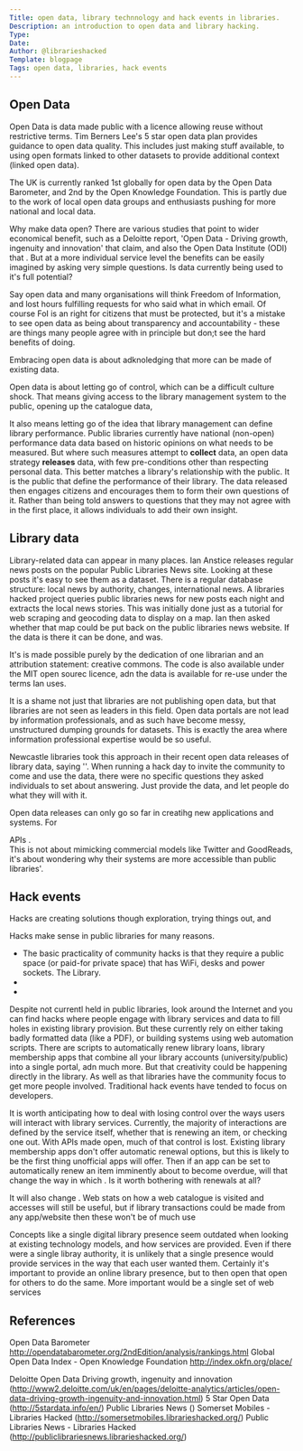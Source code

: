 ```yaml
---
Title: open data, library technnology and hack events in libraries.
Description: an introduction to open data and library hacking.
Type:
Date:
Author: @librarieshacked
Template: blogpage
Tags: open data, libraries, hack events
---
```


## Open Data

Open Data is data made public with a licence allowing reuse without restrictive terms.  Tim Berners Lee's 5 star open data plan provides guidance to open data quality.  This includes just making stuff available, to using open formats linked to other datasets to provide additional context (linked open data).

The UK is currently ranked 1st globally for open data by the Open Data Barometer, and 2nd by the Open Knowledge Foundation.  This is partly due to the work of local open data groups and enthusiasts pushing for more national and local data.  

Why make data open?  There are various studies that point to wider economical benefit, such as a Deloitte report, 'Open Data - Driving growth, ingenuity and innovation' that claim, and also the Open Data Institute (ODI) that .  But at a more individual service level the benefits can be easily imagined by asking very simple questions.  Is data currently being used to it's full potential?    

Say open data and many organisations will think Freedom of Information, and lost hours fulfilling requests for who said what in which email.  Of course FoI is an right for citizens that must be protected, but it's a mistake to see open data as being about transparency and accountability - these are things many people agree with in principle but don;t see the hard benefits of doing.  

Embracing open data is about adknoledging that more can be made of existing data.  

Open data is about letting go of control, which can be a difficult culture shock.  That means giving access to the library management system to the public, opening up the catalogue data,   

It also means letting go of the idea that library management can define library performance.  Public libraries currently have national (non-open) performance data data based on historic opinions on what needs to be measured.  But where such measures attempt to **collect** data, an open data strategy **releases** data, with few pre-conditions other than respecting personal data.  This better matches a library's relationship with the public.  It is the public that define the performance of their library.  The data released then engages citizens and encourages them to form their own questions of it.   Rather than being told answers to questions that they may not agree with in the first place, it allows individuals to add their own insight.  


## Library data

Library-related data can appear in many places.  Ian Anstice releases regular news posts on the popular Public Libraries News site.  Looking at these posts it's easy to see them as a dataset.  There is a regular database structure:  local news by authority, changes, international news.  A libraries hacked project queries public libraries news for new posts each night and extracts the local news stories.  This was initially done just as a tutorial for web scraping and geocoding data to display on a map.  Ian then asked whether that map could be put back on the public libraries news website.  If the data is there it can be done, and was. 

It's is made possible purely by the dedication of one librarian and an attribution statement: creative commons.  The code is also available under the MIT open sourec licence, adn the data is available for re-use under the terms Ian uses.


It is a shame not just that libraries are not publishing open data, but that libraries are not seen as leaders in this field.  Open data portals are not lead by information professionals, and as such have become messy, unstructured dumping grounds for datasets.  This is exactly the area where information professional expertise would be so useful.

Newcastle libraries took this approach in their recent open data releases of library data, saying ''.  When running a hack day to invite the community to come and use the data, there were no specific questions they asked individuals to set about answering.  Just provide the data, and let people do what they will with it.

Open data releases can only go so far in creatihg new applications and systems.  For 


APIs .  
This is not about mimicking commercial models like Twitter and GoodReads, it's about wondering why their systems are more accessible than public libraries'.

## Hack events

Hacks are creating solutions though exploration, trying things out, and 

Hacks make sense in public libraries for many reasons.

- The basic practicality of community hacks is that they require a public space (or paid-for private space) that has WiFi, desks and power sockets.  The Library.
- 
- 

Despite not currentl held in public libraries, look around the Internet and you can find hacks where people engage with library services and data to fill holes in existing library provision.  But these currently rely on either taking badly formatted data (like a PDF), or building systems using web automation scripts.  There are scripts to automatically renew library loans, library membership apps that combine all your library accounts (university/public) into a single portal, adn much more.  But that creativity could be happening directly in the library.  As well as that libraries have the community focus to get more people involved.  Traditional hack events have tended to focus on developers.


It is worth anticipating how to deal with losing control over the ways users will interact with library services.  Currently, the majority of interactions are defined by the service itself, whether that is renewing an item, or checking one out.  With APIs made open, much of that control is lost.  Existing library membership apps don't offer automatic renewal options, but this is likely to be the first thing unofficial apps will offer.  Then if an app can be set to automatically renew an item imminently about to become overdue, will that change the way in which . Is it worth bothering with renewals at all?

It will also change .  Web stats on how a web catalogue is visited and accesses will still be useful, but if library transactions could be made from any app/website then these won't be of much use 

Concepts like a single digital library presence seem outdated when looking at existing technology models, and how services are provided.  Even if there were a single libray authority, it is unlikely that a single presence would provide services in the way that each user wanted them.  Certainly it's important to provide an online library presence, but to then open that open for others to do the same.  More important would be a single set of web services 

## References

Open Data Barometer http://opendatabarometer.org/2ndEdition/analysis/rankings.html
Global Open Data Index - Open Knowledge Foundation http://index.okfn.org/place/


Deloitte Open Data Driving growth, ingenuity and innovation (http://www2.deloitte.com/uk/en/pages/deloitte-analytics/articles/open-data-driving-growth-ingenuity-and-innovation.html)
5 Star Open Data (http://5stardata.info/en/)
Public Libraries News ()
Somerset Mobiles - Libraries Hacked (http://somersetmobiles.librarieshacked.org/)
Public Libraries News - Libraries Hacked (http://publiclibrariesnews.librarieshacked.org/)
